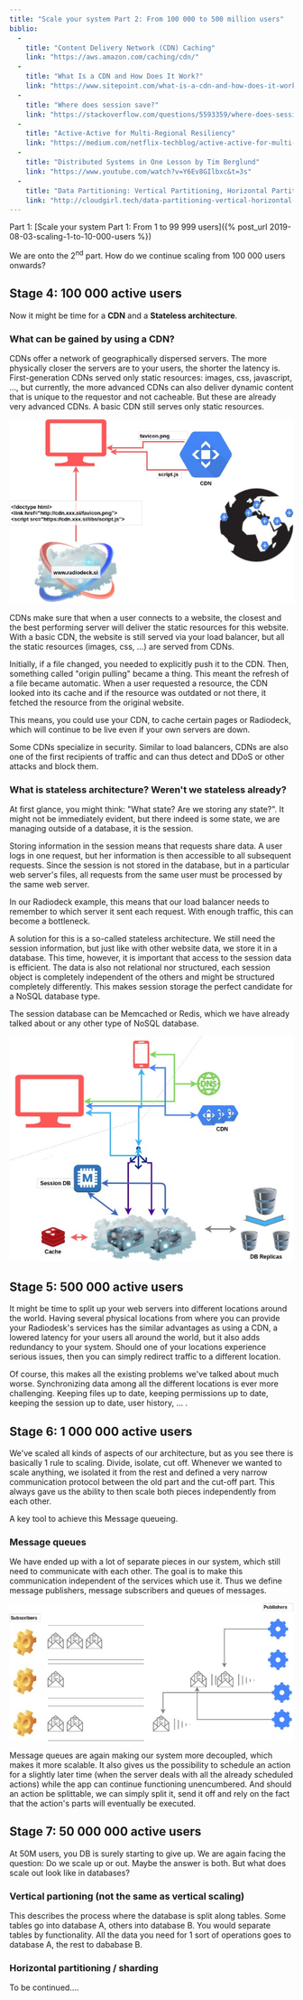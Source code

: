 ```yaml
---
title: "Scale your system Part 2: From 100 000 to 500 million users"
biblio:
  - 
    title: "Content Delivery Network (CDN) Caching"
    link: "https://aws.amazon.com/caching/cdn/"
  - 
    title: "What Is a CDN and How Does It Work?"
    link: "https://www.sitepoint.com/what-is-a-cdn-and-how-does-it-work/"
  - 
    title: "Where does session save?"
    link: "https://stackoverflow.com/questions/5593359/where-does-session-save"
  - 
    title: "Active-Active for Multi-Regional Resiliency"
    link: "https://medium.com/netflix-techblog/active-active-for-multi-regional-resiliency-c47719f6685b"
  - 
    title: "Distributed Systems in One Lesson by Tim Berglund"
    link: "https://www.youtube.com/watch?v=Y6Ev8GIlbxc&t=3s"
  - 
    title: "Data Partitioning: Vertical Partitioning, Horizontal Partitioning, and Hybrid Partitioning"
    link: "http://cloudgirl.tech/data-partitioning-vertical-horizontal-hybrid-partitioning/"
---
```



Part 1: [Scale your system Part 1: From 1 to 99 999 users]({% post_url 2019-08-03-scaling-1-to-10-000-users %})
 
We are onto the 2<sup>nd</sup> part. How do we continue scaling from 100 000 users onwards?

## Stage 4: 100 000 active users

Now it might be time for a **CDN** and a **Stateless architecture**.

### What can be gained by using a CDN?

CDNs offer a network of geographically dispersed servers. The more physically closer the servers are to your users, the shorter the latency is. First-generation CDNs served only static resources: images, css, javascript, ..., but currently, the more advanced CDNs can also deliver dynamic content that is unique to the requestor and not cacheable. But these are already very advanced CDNs. A basic CDN still serves only static resources.

![CDN](/assets/scaling-cdn.jpg)

CDNs make sure that when a user connects to a website, the closest and the best performing server will deliver the static resources for this website. With a basic CDN, the website is still served via your load balancer, but all the static resources (images, css, ...) are served from CDNs.

Initially, if a file changed, you needed to explicitly push it to the CDN. Then, something called "origin pulling" became a thing. This meant the refresh of a file became automatic. When a user requested a resource, the CDN looked into its cache and if the resource was outdated or not there, it fetched the resource from the original website.

This means, you could use your CDN, to cache certain pages or Radiodeck, which will continue to be live even if your own servers are down.

Some CDNs specialize in security. Similar to load balancers, CDNs are also one of the first recipients of traffic and can thus detect and DDoS or other attacks and block them. 

### What is stateless architecture? Weren't we stateless already?

At first glance, you might think: "What state? Are we storing any state?". It might not be immediately evident, but there indeed is some state, we are managing outside of a database, it is the session. 

Storing information in the session means that requests share data. A user logs in one request, but her information is then accessible to all subsequent requests. Since the session is not stored in the database, but in a particular web server's files, all requests from the same user must be processed by the same web server.

In our Radiodeck example, this means that our load balancer needs to remember to which server it sent each request. With enough traffic, this can become a bottleneck.

A solution for this is a so-called stateless architecture. We still need the session information, but just like with other website data, we store it in a database. This time, however, it is important that access to the session data is efficient. The data is also not relational nor structured, each session object is completely independent of the others and might be structured completely differently. This makes session storage the perfect candidate for a NoSQL database type. 

The session database can be Memcached or Redis, which we have already talked about or any other type of NoSQL database.

![Stateless architecture](/assets/scaling-stateless.jpg)

## Stage 5: 500 000 active users

It might be time to split up your web servers into different locations around the world. Having several physical locations from where you can provide your Radiodesk's services has the similar advantages as using a CDN, a lowered latency for your users all around the world, but it also adds redundancy to your system. Should one of your locations experience serious issues, then you can simply redirect traffic to a different location. 

Of course, this makes all the existing problems we've talked about much worse. Synchronizing data among all the different locations is ever more challenging. Keeping files up to date, keeping permissions up to date, keeping the session up to date, user history, ... .

## Stage 6: 1 000 000 active users

We've scaled all kinds of aspects of our architecture, but as you see there is basically 1 rule to scaling. Divide, isolate, cut off. Whenever we wanted to scale anything, we isolated it from the rest and defined a very narrow communication protocol between the old part and the cut-off part. This always gave us the ability to then scale both pieces independently from each other. 

A key tool to achieve this Message queueing. 

### Message queues

We have ended up with a lot of separate pieces in our system, which still need to communicate with each other. The goal is to make this communication independent of the services which use it. Thus we define message publishers, message subscribers and queues of messages.

![Messaging](/assets/Scaling-messaging.jpg)

Message queues are again making our system more decoupled, which makes it more scalable. It also gives us the possibility to schedule an action for a slightly later time (when the server deals with all the already scheduled actions) while the app can continue functioning unencumbered. And should an action be splittable, we can simply split it, send it off and rely on the fact that the action's parts will eventually be executed.

## Stage 7: 50 000 000 active users

At 50M users, you DB is surely starting to give up. We are again facing the question: Do we scale up or out. Maybe the answer is both. But what does scale out look like in databases?

### Vertical partioning (not the same as vertical scaling)

This describes the process where the database is split along tables. Some tables go into database A, others into database B. You would separate tables by functionality. All the data you need for 1 sort of operations goes to database A, the rest to dababase B.

### Horizontal partitioning / sharding


To be continued....
